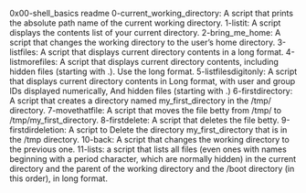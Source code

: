 0x00-shell_basics readme
0-current_working_directory: A script that prints the absolute path name of the current working directory.
1-listit: A script displays the contents list of your current directory.
2-bring_me_home: A script that changes the working directory to the user’s home directory.
3-listfiles: A script that displays current directory contents in a long format.
4-listmorefiles: A script that displays current directory contents, including hidden files (starting with .). Use the long format.
5-listfilesdigitonly: A script that displays current directory contents in Long format, with user and group IDs displayed numerically, And hidden files (starting with .)
6-firstdirectory: A script that creates a directory named my_first_directory in the /tmp/ directory.
7-movethatfile: A script that moves the file betty from /tmp/ to /tmp/my_first_directory.
8-firstdelete: A script that deletes the file betty.
9-firstdirdeletion: A script to Delete the directory my_first_directory that is in the /tmp directory.
10-back: A script that changes the working directory to the previous one.
11-lists: a script that lists all files (even ones with names beginning with a period character, which are normally hidden) in the current directory and the parent of the working directory and the /boot directory (in this order), in long format.
